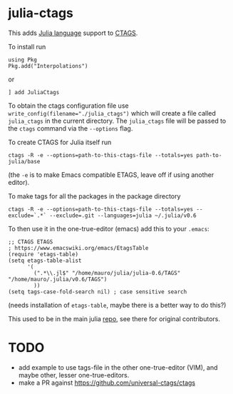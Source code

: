 # julia-ctags

This adds [Julia language](https://julialang.org/) support to [CTAGS](https://ctags.io/).

To install run
```julialang
using Pkg
Pkg.add("Interpolations")
```
or
```
] add JuliaCtags
```
To obtain the ctags configuration file use `write_config(filename="./julia_ctags")` which will create a file called `julia_ctags` in the current directory.
The `julia_ctags` file will be passed to the `ctags` command via the `--options` flag.

To create CTAGS for Julia itself run
```
ctags -R -e --options=path-to-this-ctags-file --totals=yes path-to-julia/base
```
(the `-e` is to make Emacs compatible ETAGS, leave off if using
another editor).

To make tags for all the packages in the package directory
```
ctags -R -e --options=path-to-this-ctags-file --totals=yes --exclude=`.*` --exclude=.git --languages=julia ~/.julia/v0.6
```

To then use it in the one-true-editor (emacs) add this to your
`.emacs`:
```
;; CTAGS ETAGS
; https://www.emacswiki.org/emacs/EtagsTable
(require 'etags-table)
(setq etags-table-alist
      '(
        (".*\\.jl$" "/home/mauro/julia/julia-0.6/TAGS" "/home/mauro/.julia/v0.6/TAGS")
        ))
(setq tags-case-fold-search nil) ; case sensitive search
```
(needs installation of `etags-table`, maybe there is a better way to
do this?)

This used to be in the main julia
[repo](https://github.com/JuliaLang/julia/blob/10ebd63343a3c57ea40ccfb62efcee78c2869885/contrib/ctags),
see there for original contributors.

# TODO

- add example to use tags-file in the other one-true-editor (VIM), and
  maybe other, lesser one-true-editors.
- make a PR against https://github.com/universal-ctags/ctags

